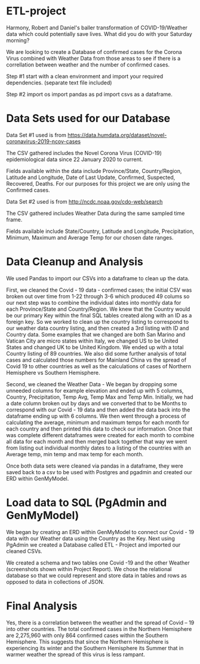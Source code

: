 # ETL-project
Harmony, Robert and Daniel's baller transformation of COVID-19/Weather data which could potentially save lives. What did you do with your Saturday morning?

We are looking to create a Database of confirmed cases for the Corona Virus combined with Weather Data from those areas to see if there is a correllation between weather and the number of confirmed cases.

Step #1 start with a clean environment and import your required dependencies. (separate text file included)

Step #2 import os
        import pandas as pd
        import csvs as a dataframe.


# Data Sets used for our Database

Data Set #1 used is from https://data.humdata.org/dataset/novel-coronavirus-2019-ncov-cases

The CSV gathered includes the Novel Corona Virus (COVID-19) epidemiological data since 22 January 2020 to current. 

Fields available within the data include Province/State, Country/Region, Latitude and Longitude, Date of Last Update, Confirmed, Suspected, Recovered, Deaths.  For our purposes for this project we are only using the Confirmed cases. 

Data Set #2 used is from http://ncdc.noaa.gov/cdo-web/search

The CSV gathered includes Weather Data during the same sampled time frame. 

Fields available include State/Country, Latitude and Longitude, Precipitation, Minimum, Maximum and Average Temp for our chosen date ranges.

# Data Cleanup and Analysis

We used Pandas to import our CSVs into a dataframe to clean up the data. 
    
First, we cleaned the Covid - 19 data - confirmed cases; the initial CSV was broken out over time from 1-22 through 3-6 which produced 49 colums so our next step was to combine the individual dates into monthly data for each Province/State and Country/Region.  We knew that the Country would be our primary Key within the final SQL tables created along with an ID as a foreign key.  So we worked to clean up the country listing to correspond to our weather data country listing, and then created a 3rd listing with ID and Country data. Some examples that we changed are both San Marino and Vatican City are micro states within Italy, we changed US to be United States and changed UK to be United Kingdom.  We ended up with a total Country listing of 89 countries.  We also did some further analysis of total cases and calculated those numbers for Mainland China vs the spread of Covid 19 to other countries as well as the calculations of cases of Northern Hemisphere vs Southern Hemisphere. 

Second, we cleaned the Weather Data - We began by dropping some unneeded columns for example elevation and ended up with 5 columns, Country, Precipitation, Temp Avg, Temp Max and Temp Min. Initially, we had a date column broken out by days and we converted that to be Months to correspond with our Covid - 19 data and then added the data back into the dataframe ending up with 6 columns. We then went through a process of calculating the average, minimum and maximum temps for each month for each country and then printed this data to check our information.  Once that was complete different dataframes were created for each month to combine all data for each month and then merged back together that way we went from listing out individual monthly dates to a listing of the countries with an Average temp, min temp and max temp for each month.   

Once both data sets were cleaned via pandas in a dataframe, they were saved back to a csv to be used with Postgres and pgadmin and created our ERD within GenMyModel.

# Load data to SQL (PgAdmin and GenMyModel)

We began by creating an ERD within GenMyModel to connect our Covid - 19 data with our Weather data using the Country as the Key. Next using PgAdmin we created a Database called ETL - Project and imported our cleaned CSVs.  

We created a schema and two tables one Covid -19 and the other Weather (screenshots shown within Project Report).  We chose the relational database so that we could represent and store data in tables and rows as opposed to data in collections of JSON. 

# Final Analysis

Yes, there is a correlation between the weather and the spread of Covid – 19 into other countries.  The total confirmed cases in the Northern Hemisphere are 2,275,960 with only 864 confirmed cases within the Southern Hemisphere.  This suggests that since the Northern Hemisphere is experiencing its winter and the Southern Hemisphere its Summer that in warmer weather the spread of this virus is less rampant. 










 

